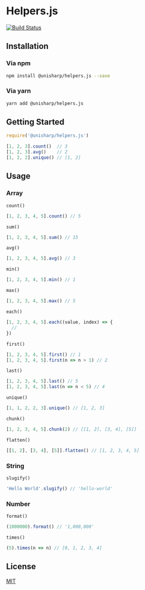 # Helpers.js

[![Build Status](https://travis-ci.org/UniSharp/helpers.js.svg?branch=master)](https://travis-ci.org/UniSharp/helpers.js)

## Installation

### Via npm

```bash
npm install @unisharp/helpers.js --save
```

### Via yarn

```bash
yarn add @unisharp/helpers.js
```

## Getting Started

```javascript
require('@unisharp/helpers.js')

[1, 2, 3].count()  // 3
[1, 2, 3].avg()    // 2
[1, 2, 2].unique() // [1, 2]
```

## Usage

### Array

`count()`

```javascript
[1, 2, 3, 4, 5].count() // 5
```

`sum()`

```javascript
[1, 2, 3, 4, 5].sum() // 15
```

`avg()`

```javascript
[1, 2, 3, 4, 5].avg() // 3
```

`min()`

```javascript
[1, 2, 3, 4, 5].min() // 1
```

`max()`

```javascript
[1, 2, 3, 4, 5].max() // 5
```

`each()`

```javascript
[1, 2, 3, 4, 5].each((value, index) => {
  //
})
```

`first()`

```javascript
[1, 2, 3, 4, 5].first() // 1
[1, 2, 3, 4, 5].first(n => n > 1) // 2
```

`last()`

```javascript
[1, 2, 3, 4, 5].last() // 5
[1, 2, 3, 4, 5].last(n => n < 5) // 4
```

`unique()`

```javascript
[1, 1, 2, 2, 3].unique() // [1, 2, 3]
```

`chunk()`

```javascript
[1, 2, 3, 4, 5].chunk(2) // [[1, 2], [3, 4], [5]]
```

`flatten()`

```javascript
[[1, 2], [3, 4], [5]].flatten() // [1, 2, 3, 4, 5]
```

### String

`slugify()`

```javascript
'Hello World'.slugify() // 'hello-world'
```

### Number

`format()`

```javascript
(1000000).format() // '1,000,000'
```

`times()`

```javascript
(5).times(n => n) // [0, 1, 2, 3, 4]
```

## License

[MIT](https://unisharp.mit-license.org/)
